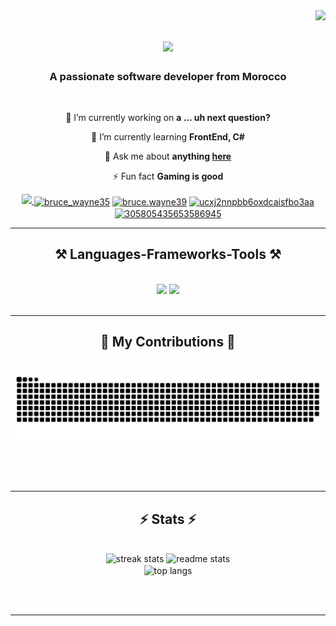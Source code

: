 <img align="right" src="https://visitor-badge.laobi.icu/badge?page_id=AmineBen203.AmineBen203" />

<h1 align="center">
    <img src="https://readme-typing-svg.herokuapp.com/?font=Righteous&size=35&center=true&vCenter=true&width=500&height=70&duration=4000&lines=Hi+There!+👋;+I'm+Amine+call+me+Bruce!;" />
</h1>

<h3 align="center">A passionate software developer from Morocco </h3>

<br/>

<div align="center">
 
 🔭 I’m currently working on **a ... uh next question?**
 
 🌱 I’m currently learning **FrontEnd, C#**

💬 Ask me about **anything [here](https://github.com/AmineBen203/AmineBen203/issues)**

⚡ Fun fact **Gaming is good**

 </div>
 
<div align="center"> 
  <a href="https://linkedin.com/in/mohamed-amine-ben-ahmed-759121255/" target="_blank">
    <img src="https://img.shields.io/badge/LinkedIn-0077B5?style=for-the-badge&logo=linkedin&logoColor=white" target="_blank" />
  </a>
    <a href="https://twitter.com/bruce_wayne35" target="blank"><img align="center" src="https://raw.githubusercontent.com/rahuldkjain/github-profile-readme-generator/master/src/images/icons/Social/twitter.svg" alt="bruce_wayne35" height="30" width="40" /></a>
<a href="https://instagram.com/bruce.wayne39" target="blank"><img align="center" src="https://raw.githubusercontent.com/rahuldkjain/github-profile-readme-generator/master/src/images/icons/Social/instagram.svg" alt="bruce.wayne39" height="30" width="40" /></a>
<a href="https://www.youtube.com/c/ucxj2nnpbb6oxdcaisfbo3aa" target="blank"><img align="center" src="https://raw.githubusercontent.com/rahuldkjain/github-profile-readme-generator/master/src/images/icons/Social/youtube.svg" alt="ucxj2nnpbb6oxdcaisfbo3aa" height="30" width="40" /></a>
<a href="https://discord.gg/305805435653586945" target="blank"><img align="center" src="https://raw.githubusercontent.com/rahuldkjain/github-profile-readme-generator/master/src/images/icons/Social/discord.svg" alt="305805435653586945" height="30" width="40" /></a>
</div>

 <hr/>
 
<h2 align="center">⚒️ Languages-Frameworks-Tools ⚒️</h2>
<br/>
<div align="center">
    <img src="https://skillicons.dev/icons?i=html,css,vscode,github,figma,git" />
    <img src="https://skillicons.dev/icons?i=python,javascript,c,cs,java,mysql" /><br>
</div>

<br/>
<hr/>

<div align="center">
  <h2>🐍 My Contributions 🐍</h2>
  <br>
  <img alt="snake eating my contributions" src="https://raw.githubusercontent.com/AmineBen203/AmineBen203/output/github-contribution-grid-snake.svg" />
  
  <br/><br/><br/>
</div>

<hr/>

<h2 align="center">⚡ Stats ⚡</h2>
<br>
<div align=center>
  <img width=390 src="https://github-readme-streak-stats-salesp07.vercel.app/?user=AmineBen203&theme=react&border_radius=10" alt="streak stats"/>
  <img width=390 src="https://github-readme-stats-salesp07.vercel.app/api?username=AmineBen203&show_icons=true&theme=react&rank_icon=github&border_radius=10" alt="readme stats" />
  <br/>
  <img width=325 align="center" src="https://github-readme-stats-salesp07.vercel.app/api/top-langs/?username=AmineBen203&hide=HTML&langs_count=8&layout=compact&theme=react&border_radius=10&size_weight=0.5&count_weight=0.5&exclude_repo=github-readme-stats" alt="top langs" />
</div>

<br/><br/>

<hr/>

<br/>
